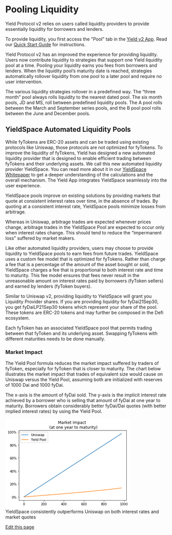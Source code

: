 # Pooling Liquidity

Yield Protocol v2 relies on users called liquidity providers to provide essentially liquidity for borrowers and lenders. 

To provide liquidity, you first access the "Pool" tab in the [Yield v2 App](https://app.yieldprotocol.com/#/pool). Read our [Quick Start Guide](https://medium.com/yield-protocol/yield-protocol-v2-quickstart-guide-e516a955a405) for instructions. 

Yield Protocol v2 has an improved the experience for providing liquidity. Users now contribute liquidity to strategies that support one Yield liquidity pool at a time. Pooling your liquidity earns you fees from borrowers and lenders. When the liquidity pool’s maturity date is reached, strategies automatically rollover liquidity from one pool to a later pool and require no user intervention.

The various liquidity strategies rollover in a predefined way. The “three month” pool always rolls liquidity to the nearest dated pool. The six month pools, JD and MS, roll between predefined liquidity pools. The A pool rolls between the March and September series pools, and the B pool pool rolls between the June and December pools.  


## YieldSpace Automated Liquidity Pools

While fyTokens are ERC-20 assets and can be traded using existing protocols like Uniswap, those protocols are not optimized for fyTokens. To improve the liquidity of fyTokens, Yield has designed a new automated liquidity provider that is designed to enable efficient trading between fyTokens and their underlying assets. We call this new automated liquidity provider YieldSpace. You can read more about it in our [YieldSpace Whitepaper](https://yield.is/YieldSpace.pdf) to get a deeper understanding of the calculations and the overall mechanism. The Yield App integrates YieldSpace seamlessly into the user experience.

YieldSpace pools improve on existing solutions by providing markets that quote at consistent interest rates over time, in the absence of trades. By quoting at a consistent interest rate, YieldSpace pools minimize losses from arbitrage.

Whereas in Uniswap, arbitrage trades are expected whenever prices change, arbitrage trades in the YieldSpace Pool are expected to occur only when interest rates change. This should tend to reduce the “impermanent loss” suffered by market makers.

Like other automated liquidity providers, users may choose to provide liquidity to YieldSpace pools to earn fees from future trades. YieldSpace uses a custom fee model that is optimized for fyTokens. Rather than charge a fee that is a percentage of the amount of the asset bought or sold, YieldSpace charges a fee that is proportional to both interest rate and time to maturity. This fee model ensures that fees never result in the unreasonable amount on interest rates paid by borrowers (fyToken sellers) and earned by lenders (fyToken buyers).

Similar to Uniswap v2, providing liquidity to YieldSpace will grant you Liquidity Provider shares. If you are providing liquidity for fyDai21Sep30, you get fyDaiLP21Sep30 tokens which represent your share of the pool. These tokens are ERC-20 tokens and may further be composed in the Defi ecosystem.

Each fyToken has an associated YieldSpace pool that permits trading between that fyToken and its underlying asset. Swapping fyTokens with different maturities needs to be done manually.

### Market Impact
The Yield Pool formula reduces the market impact suffered by traders of fyToken, especially for fyToken that is closer to maturity. The chart below illustrates the market impact that trades of equivalent size would cause on Uniswap versus the Yield Pool, assuming both are initialized with reserves of 1000 Dai and 1000 fyDai.

The x-axis is the amount of fyDai sold. The y-axis is the implicit interest rate achieved by a borrower who is selling that amount of fyDai at one year to maturity. Borrowers obtain considerably better fyDai/Dai quotes (with better implied interest rates) by using the Yield Pool.

![](../assets/market_impact.png)<br>
YieldSpace consistently outperforms Uniswap on both interest rates and market quotes</figcaption>

[Edit this page](https://github.com/yieldprotocol/docs-v2/edit/main/users/liquidity.md)